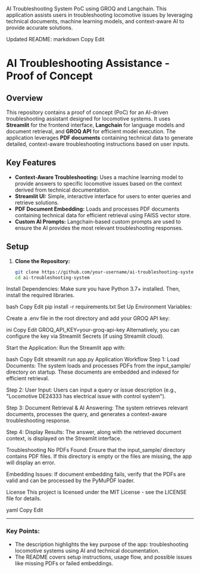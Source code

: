 AI Troubleshooting System PoC using GROQ and Langchain. This application assists users in troubleshooting locomotive issues by leveraging technical documents, machine learning models, and context-aware AI to provide accurate solutions.

Updated README:
markdown
Copy
Edit
# AI Troubleshooting Assistance - Proof of Concept

## Overview

This repository contains a proof of concept (PoC) for an AI-driven troubleshooting assistant designed for locomotive systems. It uses **Streamlit** for the frontend interface, **Langchain** for language models and document retrieval, and **GROQ API** for efficient model execution. The application leverages **PDF documents** containing technical data to generate detailed, context-aware troubleshooting instructions based on user inputs.

## Key Features

- **Context-Aware Troubleshooting:** Uses a machine learning model to provide answers to specific locomotive issues based on the context derived from technical documentation.
- **Streamlit UI:** Simple, interactive interface for users to enter queries and retrieve solutions.
- **PDF Document Embedding:** Loads and processes PDF documents containing technical data for efficient retrieval using FAISS vector store.
- **Custom AI Prompts:** Langchain-based custom prompts are used to ensure the AI provides the most relevant troubleshooting responses.

## Setup

1. **Clone the Repository:**
   ```bash
   git clone https://github.com/your-username/ai-troubleshooting-system.git
   cd ai-troubleshooting-system
Install Dependencies: Make sure you have Python 3.7+ installed. Then, install the required libraries.

bash
Copy
Edit
pip install -r requirements.txt
Set Up Environment Variables:

Create a .env file in the root directory and add your GROQ API key:

ini
Copy
Edit
GROQ_API_KEY=your-groq-api-key
Alternatively, you can configure the key via Streamlit Secrets (if using Streamlit cloud).

Start the Application: Run the Streamlit app with:

bash
Copy
Edit
streamlit run app.py
Application Workflow
Step 1: Load Documents: The system loads and processes PDFs from the input_sample/ directory on startup. These documents are embedded and indexed for efficient retrieval.

Step 2: User Input: Users can input a query or issue description (e.g., "Locomotive DE24333 has electrical issue with control system").

Step 3: Document Retrieval & AI Answering: The system retrieves relevant documents, processes the query, and generates a context-aware troubleshooting response.

Step 4: Display Results: The answer, along with the retrieved document context, is displayed on the Streamlit interface.

Troubleshooting
No PDFs Found: Ensure that the input_sample/ directory contains PDF files. If this directory is empty or the files are missing, the app will display an error.

Embedding Issues: If document embedding fails, verify that the PDFs are valid and can be processed by the PyMuPDF loader.

License
This project is licensed under the MIT License - see the LICENSE file for details.

yaml
Copy
Edit

---

### Key Points:
- The description highlights the key purpose of the app: troubleshooting locomotive systems using AI and technical documentation.
- The README covers setup instructions, usage flow, and possible issues like missing PDFs or failed embeddings.






